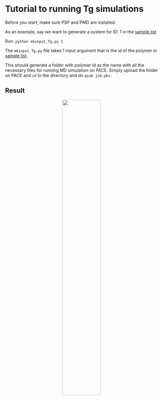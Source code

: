# Tutorial to running Tg simulations

Before you start, make sure PSP and PMD are installed.

As an example, say we want to generate a system for ID: 1 in the [sample list](https://github.com/kevinshen56714/Polymer-Molecular-Dynamics/blob/main/scripts/Tg/Sample_list_of_SMILES.csv)

Run: `python mkinput_Tg.py 1`

The `mkinput_Tg.py` file takes 1 input argument that is the id of the polymer in [sample list](https://github.com/kevinshen56714/Polymer-Molecular-Dynamics/blob/main/scripts/Tg/Sample_list_of_SMILES.csv).

This should generate a folder with polymer id as the name with all the necessary files for running MD simulation on PACE. Simply upload the folder on PACE and `cd` to the directory and do `qsub job.pbs`.

## Result

<p align="center">
    <img src='./img/temp_vs_density.png' width="50%"/>
</p>
